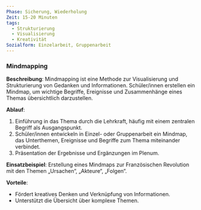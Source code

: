 ```yaml
---
Phase: Sicherung, Wiederholung
Zeit: 15-20 Minuten
tags:
  - Strukturierung
  - Visualisierung
  - Kreativität
Sozialform: Einzelarbeit, Gruppenarbeit
---
```


### Mindmapping

**Beschreibung**: Mindmapping ist eine Methode zur Visualisierung und Strukturierung von Gedanken und Informationen. Schüler/innen erstellen ein Mindmap, um wichtige Begriffe, Ereignisse und Zusammenhänge eines Themas übersichtlich darzustellen.

**Ablauf**:
1. Einführung in das Thema durch die Lehrkraft, häufig mit einem zentralen Begriff als Ausgangspunkt.
2. Schüler/innen entwickeln in Einzel- oder Gruppenarbeit ein Mindmap, das Unterthemen, Ereignisse und Begriffe zum Thema miteinander verbindet.
3. Präsentation der Ergebnisse und Ergänzungen im Plenum.

**Einsatzbeispiel**: Erstellung eines Mindmaps zur Französischen Revolution mit den Themen „Ursachen“, „Akteure“, „Folgen“.

**Vorteile**:
- Fördert kreatives Denken und Verknüpfung von Informationen.
- Unterstützt die Übersicht über komplexe Themen.
